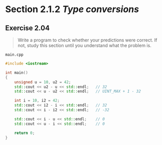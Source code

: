 # Section 2.1.2 _Type conversions_

## Exercise 2.04

> Write a program to check whether your predictions were correct. If not, study this section until you understand what the problem is.

`main.cpp`
```cpp
#include <iostream>

int main()
{
    unsigned u = 10, u2 = 42;
    std::cout << u2 - u << std::endl;   // 32
    std::cout << u - u2 << std::endl;   // UINT_MAX + 1 - 32

    int i = 10, i2 = 42;
    std::cout << i2 - i << std::endl;   // 32
    std::cout << i - i2 << std::endl;   // -32

    std::cout << i - u << std::endl;    // 0
    std::cout << u - i << std::endl;    // 0

    return 0;
}
```
